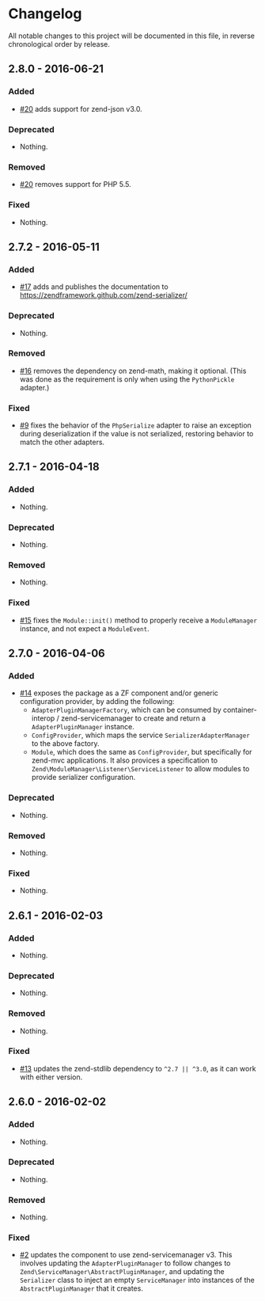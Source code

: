 # Changelog

All notable changes to this project will be documented in this file, in reverse chronological order by release.

## 2.8.0 - 2016-06-21

### Added

- [#20](https://github.com/zendframework/zend-serializer/pull/20) adds support
  for zend-json v3.0.

### Deprecated

- Nothing.

### Removed

- [#20](https://github.com/zendframework/zend-serializer/pull/20) removes support
  for PHP 5.5.

### Fixed

- Nothing.

## 2.7.2 - 2016-05-11

### Added

- [#17](https://github.com/zendframework/zend-serializer/pull/17) adds and
  publishes the documentation to https://zendframework.github.com/zend-serializer/

### Deprecated

- Nothing.

### Removed

- [#16](https://github.com/zendframework/zend-serializer/pull/16) removes the
  dependency on zend-math, making it optional. (This was done as the requirement
  is only when using the `PythonPickle` adapter.)

### Fixed

- [#9](https://github.com/zendframework/zend-serializer/pull/9) fixes the
  behavior of the `PhpSerialize` adapter to raise an exception during
  deserialization if the value is not serialized, restoring behavior to match
  the other adapters.

## 2.7.1 - 2016-04-18

### Added

- Nothing.

### Deprecated

- Nothing.

### Removed

- Nothing.

### Fixed

- [#15](https://github.com/zendframework/zend-serializer/pull/15) fixes the
  `Module::init()` method to properly receive a `ModuleManager` instance, and
  not expect a `ModuleEvent`.

## 2.7.0 - 2016-04-06

### Added

- [#14](https://github.com/zendframework/zend-serializer/pull/14) exposes the
  package as a ZF component and/or generic configuration provider, by adding the
  following:
  - `AdapterPluginManagerFactory`, which can be consumed by container-interop /
    zend-servicemanager to create and return a `AdapterPluginManager` instance.
  - `ConfigProvider`, which maps the service `SerializerAdapterManager` to the above
    factory.
  - `Module`, which does the same as `ConfigProvider`, but specifically for
    zend-mvc applications. It also provices a specification to
    `Zend\ModuleManager\Listener\ServiceListener` to allow modules to provide
    serializer configuration.

### Deprecated

- Nothing.

### Removed

- Nothing.

### Fixed

- Nothing.

## 2.6.1 - 2016-02-03

### Added

- Nothing.

### Deprecated

- Nothing.

### Removed

- Nothing.

### Fixed

- [#13](https://github.com/zendframework/zend-serializer/pull/13) updates the
  zend-stdlib dependency to `^2.7 || ^3.0`, as it can work with either version.

## 2.6.0 - 2016-02-02

### Added

- Nothing.

### Deprecated

- Nothing.

### Removed

- Nothing.

### Fixed

- [#2](https://github.com/zendframework/zend-serializer/pull/2) updates the component
  to use zend-servicemanager v3. This involves updating the `AdapterPluginManager`
  to follow changes to `Zend\ServiceManager\AbstractPluginManager`, and updating
  the `Serializer` class to inject an empty `ServiceManager` into instances of
  the `AbstractPluginManager` that it creates.
